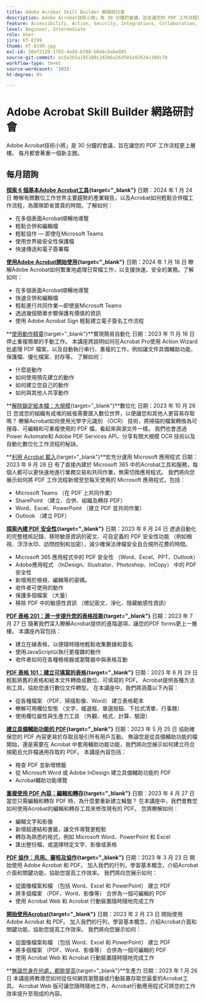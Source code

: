 ```yaml
---
title: Adobe Acrobat Skill Builder 網路研討會
description: Adobe Acrobat技術小將」為 30 分鐘的會議，旨在讓您的 PDF 工作流程更上層樓
feature: Accessibility, Action, Security, Integrations, Collaboration, Edit PDF, Convert PDF, Share, Mobile, Skill Builder, Form
level: Beginner, Intermediate
role: User
jira: KT-8199
thumb: KT-8199.jpg
exl-id: 56ef2120-1765-4ed4-bf80-b048cbabe805
source-git-commit: ec5e2b5a185108c242b6a26d585a92624c380c78
workflow-type: tm+mt
source-wordcount: '1015'
ht-degree: 0%

---
```


# Adobe Acrobat Skill Builder 網路研討會

Adobe Acrobat技術小將」是 30 分鐘的會議，旨在讓您的 PDF 工作流程更上層樓。 每月都會著重一個新主題。

## 每月諮詢

**[探索 6 個基本Adobe Acrobat工具](https://www.adobe.com/documentcloud/webinars/discover-6-essential-adobe-acrobat-tools.html){target="_blank"}**
日期：2024 年 1 月 24 日
瞭解有關數位工作世界主要趨勢的產業報告，以及Acrobat如何輕鬆合併檔工作流程，為團隊節省寶貴的時間。了解如何：

* 在多個表面Acrobat順暢地導覽
* 輕鬆合併和編輯檔
* 輕鬆協作 — 即使在Microsoft Teams
* 使用世界級安全性保護檔
* 快速傳送和電子簽署檔

**[使用Adobe Acrobat開始使用](https://www.adobe.com/documentcloud/webinars/get-started-with-adobe-acrobat.html){target="_blank"}**
日期：2024 年 1 月 18 日
瞭解Adobe Acrobat如何繁重地處理日常檔工作，以支援快速、安全的業務。了解如何：

* 在多個表面Acrobat順暢地導覽
* 快速合併和編輯檔
* 輕鬆進行共同作業—即使是Microsoft Teams
* 透過幾個簡單步驟保護有價值的資訊
* 使用 Adobe Acrobat Sign 輕鬆建立電子簽名工作流程

**[使用動作精靈](https://teamwork.adobe.com/adobe-acrobat-skill-builder/attendease/networking/experience/41d505bb-252a-4e26-9576-6ae82293e6c9/97be1628-5cb6-44be-ac61-c0cc26fbb58d){target="_blank"}**實現簡易自動化
日期：2023 年 11 月 16 日
停止重複簡單的手動工作。 本講座將說明如何在Acrobat Pro使用 Action Wizard 批處理 PDF 檔案，以及自動執行串行、重複的工作，例如讓文件具備輔助功能、保護檔、優化檔案、封存等。 了解如何：

* 什麼是動作
* 如何使用預先建立的動作
* 如何建立您自己的動作
* 如何與其他人共享動作

**[解除鎖定紙本檔：大規模](https://teamwork.adobe.com/adobe-acrobat-skill-builder/attendease/networking/experience/46e148fe-92c0-4d79-ac83-8888e9f0521e/dfcf3b90-4390-4c6e-abd9-20ba6e913dc1){target="_blank"}**數位化
日期：2023 年 10 月 26 日
您或您的組織有成堆的紙張需要匯入數位世界，以便讓您和其他人更容易存取嗎？ 瞭解Acrobat如何使用光學字元識別 （OCR） 技術，將掃描的檔案轉換為可搜尋、可編輯和可重複使用的 PDF 檔，看起來與源文件一樣。 我們也會透過Power Automate和 Adobe PDF Services API，分享有關大規模 OCR 技術以及自動化數位化工作流程的秘訣。

**[利用 Acrobat 載入](https://teamwork.adobe.com/adobe-acrobat-skill-builder/attendease/networking/experience/8b4ea780-6e4d-48b6-8c70-ea10245a5a64/b4fe64de-3614-4a6d-94c6-ff6612ac07fb){target="_blank"}**宏充分運用 Microsoft 應用程式
日期：2023 年 9 月 28 日
有了直接內建於 Microsoft 365 中的Acrobat工具和服務，每個人都可以更快速地進行業務交易和共同作業，無需切換應用程式。 我們將向您展示如何將 PDF 工作流程新增至您每天使用的 Microsoft 應用程式，包括：

* Microsoft Teams （在 PDF 上共同作業）
* SharePoint （建立、合併、組織及轉存 PDF）
* Word、Excel、PowerPoint （建立 PDF 並共同作業）
* Outlook （建立 PDF）

**[探索內建 PDF 安全性](https://teamwork.adobe.com/adobe-acrobat-skill-builder/attendease/networking/experience/b454ab64-9c2e-4aec-bcf9-ca82e3a6b869/3a456ace-042e-41c8-8e8c-d285e9ba0ab8){target="_blank"}**
日期：2023 年 8 月 24 日
透過自動化的完整稽核記錄、移除敏感資訊的密文、可自定義的 PDF 安全性功能 （例如檢視、浮浮水印、訪問控制和加密），減少確保法律檔安全且合規所花費的時間。

* Microsoft 365 應用程式中的 PDF 安全性 （Word、Excel、PPT、Outlook）
* Adobe應用程式 （InDesign、Illustrator、Photoshop、InCopy） 中的 PDF 安全性
* 新增用於檢視、編輯等的密碼。
* 收件者可使用的動作
* 保護多個檔案 （大量）
* 移除 PDF 中的敏感性資訊 （標記密文、淨化、隱藏敏感性資訊）

**[PDF 表格 201：進一步提升您的表格技能](https://adobe-acrobat-skill-builder.joinus.adobeevents.com/attendease/networking/experience/32518a73-e152-42b5-825c-b31ce53ab1f2/b9966934-6a5b-49c2-a9b0-d434543ce7f4){target="_blank"}**
日期：2023 年 7 月 27 日
隨著我們深入瞭解Acrobat提供的進階選項，讓您的PDF forms更上一層樓。 本講座內容包括：

* 建立在線表格，以便隨時隨地輕鬆收集數據和簽名
* 使用JavaScript以執行更複雜的動作
* 收件者如何在各種檢視器或瀏覽器中與表格互動

**[PDF 表格 101：建立可填寫的表格](https://adobe-acrobat-skill-builder.joinus.adobeevents.com/attendease/networking/experience/795f4bc7-db42-4022-a624-8a53c51174c6/9d685d0f-4a5b-4236-a1ef-081d1403fb41){target="_blank"}**
日期：2023 年 6 月 29 日
輕鬆將舊的表格和紙本文件轉換成數位、可填寫的 PDF。 Acrobat提供各種方法和工具，協助您進行數位文件轉型。 在本講座中，我們將涵蓋以下內容：

* 從各種檔案 （PDF、掃描影像、Word） 建立表格範本
* 瞭解可用欄位型態 （文字、複選框、單選按鈕、下拉式清單、行事曆）
* 使用欄位屬性與生產力工具 （外觀、格式、計算、驗證）

**[建立具備輔助功能的 PDF](https://teamwork.adobe.com/adobe-acrobat-skill-builder/attendease/networking/experience/4ff4d607-8c9f-47dd-ac4f-3b351a0a0fe3/2eb92255-d963-4ff7-b278-2a95a11db755){target="_blank"}**
日期：2023 年 5 月 25 日
協助確保您的 PDF 內容更易於存取且吸引所有用戶互動。 無論您是從具備輔助功能的檔開始，還是需要在 Acrobat 中套用輔助功能功能，我們將向您展示如何建立符合規範且允許檔通用存取的 PDF。 本講座內容包括：

* 檢查 PDF 並新增標籤
* 從 Microsoft Word 或 Adobe InDesign 建立具備輔助功能的 PDF
* Acrobat輔助功能導覽

**[重複使用 PDF 內容：編輯和轉存](https://adobe-acrobat-skill-builder.joinus.adobeevents.com/attendease/networking/experience/aac3b9af-7d54-4ea5-a6fa-61bc7acea87f/8d7341ee-ff0f-492a-b3fd-935bd11d4ed0){target="_blank"}**
日期：2023 年 4 月 27 日
當您只需編輯和轉存 PDF 時，為什麼要重新建立輪盤？ 在本講座中，我們會教您如何使用Acrobat的編輯和轉存工具來修改現有的 PDF。 您將瞭解如何：

* 編輯文字和影像
* 新增超連結和書籤，讓文件導覽更輕鬆
* 轉存為熟悉的格式，例如 Microsoft Word、PowerPoint 和 Excel
* 匯出整份檔，或選擇特定文字、影像或表格

**[PDF 協作：共用、審核及協作](https://adobe-acrobat-skill-builder.joinus.adobeevents.com/attendease/networking/experience/0ef4709b-0a04-418e-a185-7efdd676c2dd/6a95bece-6f24-46f5-a17f-b408464281be){target="_blank"}**
日期：2023 年 3 月 23 日
開始使用 Adobe Acrobat 和 PDF。 加入我們的行列，學習基本概念，介紹Acrobat介面和關鍵功能，協助您提高工作效率。 我們將向您展示如何：

* 從圖像檔案和檔 （包括 Word、Excel 和 PowerPoint） 建立 PDF
* 將多個檔案 （PDF、Word、影像等） 合併為一個可編輯的 PDF
* 使用 Acrobat Web 和 Acrobat 行動裝置隨時隨地完成工作

**[開始使用Acrobat](https://adobe-acrobat-skill-builder.joinus.adobeevents.com/attendease/networking/experience/5d8acc24-47a1-4db8-b419-8587bfb12708/fe8ec392-f29a-4e25-b7a3-61f48eea45ab){target="_blank"}**
日期：2023 年 2 月 23 日
開始使用 Adobe Acrobat 和 PDF。 加入我們的行列，學習基本概念，介紹Acrobat介面和關鍵功能，協助您提高工作效率。 我們將向您展示如何：

* 從圖像檔案和檔 （包括 Word、Excel 和 PowerPoint） 建立 PDF
* 將多個檔案 （PDF、Word、影像等） 合併為一個可編輯的 PDF
* 使用 Acrobat Web 和 Acrobat 行動裝置隨時隨地完成工作

**[無論您身在何處，都能提高](https://adobe-acrobat-skill-builder.joinus.adobeevents.com/attendease/networking/experience/9ab6c7a2-5ca2-4670-9a33-2ac11a1cb542/0b591876-aeae-45af-b41a-07a8326043f2){target="_blank"}**生產力
日期：2023 年 1 月 26 日
本講座將教導您如何從任何網頁瀏覽器或行動裝置存取您最愛的Acrobat工具。 Acrobat Web 版可讓您隨時隨地工作，Acrobat行動應用程式可將您的工作效率提升至現成的內容。